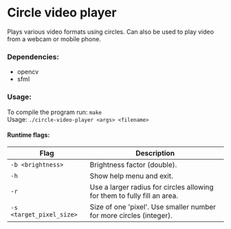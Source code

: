# Circle video player

Plays various video formats using circles. Can also be used to play video from a webcam or mobile phone.

### Dependencies:

- opencv
- sfml

### Usage:

To compile the program run: `make`  
Usage: `./circle-video-player <args> <filename>`

#### Runtime flags:

| Flag                     | Description                                                              |
| ------------------------ | ------------------------------------------------------------------------ |
| `-b <brightness>`        | Brightness factor (double).                                              |
| `-h`                     | Show help menu and exit.                                                 |
| `-r`                     | Use a larger radius for circles allowing for them to fully fill an area. |
| `-s <target_pixel_size>` | Size of one 'pixel'. Use smaller number for more circles (integer).      |

